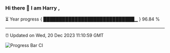 ### Hi there 👋 I am Harry , 

⏳ Year progress { █████████████████████████████▁ } 96.84 %

---

⏰ Updated on Wed, 20 Dec 2023 11:10:59 GMT

![Progress Bar CI](https://github.com/duykhang68/duykhang68/workflows/Progress%20Bar%20CI/badge.svg)
